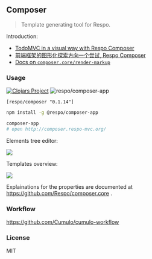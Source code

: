 
Composer
------

> Template generating tool for Respo.

Introduction:

* [TodoMVC in a visual way with Respo Composer](https://www.reddit.com/r/Clojure/comments/azj16g/todomvc_in_a_visual_way_with_respo_composer/)
* [前端框架的图形化探索方向一个尝试, Respo Composer](https://zhuanlan.zhihu.com/p/58753227)
* [Docs on `composer.core/render-markup`](https://github.com/Respo/composer.core)

### Usage

[![Clojars Project](https://img.shields.io/clojars/v/respo/composer.svg)](https://clojars.org/respo/composer) ![respo/composer-app](https://img.shields.io/npm/v/@respo/composer-app.svg)

```edn
[respo/composer "0.1.14"]
```

```bash
npm install -g @respo/composer-app

composer-app
# open http://composer.respo-mvc.org/
```

Elements tree editor:

![](http://wx3.sinaimg.cn/large/62752320gy1g0p1xvwfyhj20x80nytd7.jpg)

Templates overview:

![](http://wx4.sinaimg.cn/large/62752320gy1g0r8etufhwj20yq0u0n2o.jpg)

Explainations for the properties are documented at https://github.com/Respo/composer.core .

### Workflow

https://github.com/Cumulo/cumulo-workflow

### License

MIT
